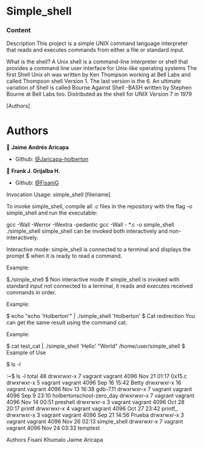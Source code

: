 # Simple_shell

### Content

Description
This project is a simple UNIX command language interpreter that reads and
executes commands from either a file or standard input.

What is the shell? A Unix shell is a command-line interpreter or shell that
provides a command line user interface for Unix-like operating systems The
first Shell Unix sh was written by Ken Thompson working at Bell Labs and
called Thompson shell Version 1. The last version is the 6. An ultimate
variation of Shell is called Bourne Against Shell -BASH written by
Stephen Bourne at Bell Labs too. Distributed as the shell for UNIX Version
7 in 1979

[Authors]
# Authors

 👤 **Jaime Andrés Aricapa**

- Github: [@Jaricapa-holberton](https://github.com/Jaricapa-holberton)

👤 **Frank J. Grijalba H.**

- Github: [@FisaniG](https://github.com/FisaniG)

Invocation
Usage: simple_shell [filename]

To invoke simple_shell, compile all .c files in the repository with the
flag -o simple_shell and run the executable:

gcc -Wall -Werror -Wextra -pedantic gcc -Wall - *.c -o simple_shell
./simple_shell
simple_shell can be invoked both interactively and non-interactively.

Interactive mode: simple_shell is connected to a terminal and displays the prompt
$ when it is ready to read a command.

Example:

$./simple_shell
$
Non interactive mode If simple_shell is invoked with standard input not connected
to a terminal, it reads and executes received commands in order.

Example:

$ echo "echo 'Holberton'" | ./simple_shell
'Holberton'
$
Cat redirection You can get the same result using the command cat.

Example:

$ cat test_cat | ./simple_shell
'Hello'
"World"
/home/user/simple_shell
$
Example of Use

$ ls -l

:~$ ls -l
total 48
drwxrwxr-x  7 vagrant vagrant 4096 Nov 21 01:17 0x15.c
drwxrwxr-x  5 vagrant vagrant 4096 Sep 16 15:42 Betty
drwxrwxr-x 16 vagrant vagrant 4096 Nov 13 16:38 gdb-7.11
drwxrwxr-x  7 vagrant vagrant 4096 Sep  9 23:10 holbertonschool-zero_day
drwxrwxr-x  7 vagrant vagrant 4096 Nov 14 00:51 preshell
drwxrwxr-x  3 vagrant vagrant 4096 Oct 28 20:17 printf
drwxrwxr-x  4 vagrant vagrant 4096 Oct 27 23:42 printf_
drwxrwxr-x  3 vagrant vagrant 4096 Sep 21 14:56 Prueba
drwxrwxr-x  3 vagrant vagrant 4096 Nov 26 02:13 simple_shell
drwxrwxr-x  7 vagrant vagrant 4096 Nov 24 03:33 temptest

Authors
Fisani Khumalo
Jaime Aricapa
